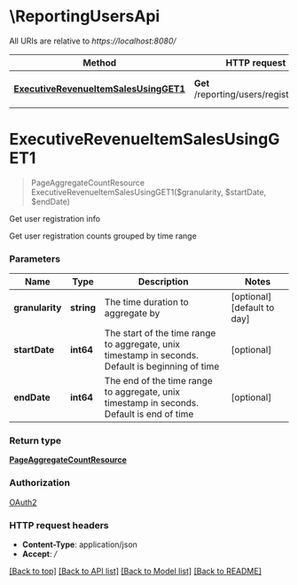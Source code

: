 # \ReportingUsersApi

All URIs are relative to *https://localhost:8080/*

Method | HTTP request | Description
------------- | ------------- | -------------
[**ExecutiveRevenueItemSalesUsingGET1**](ReportingUsersApi.md#ExecutiveRevenueItemSalesUsingGET1) | **Get** /reporting/users/registrations | Get user registration info


# **ExecutiveRevenueItemSalesUsingGET1**
> PageAggregateCountResource ExecutiveRevenueItemSalesUsingGET1($granularity, $startDate, $endDate)

Get user registration info

Get user registration counts grouped by time range


### Parameters

Name | Type | Description  | Notes
------------- | ------------- | ------------- | -------------
 **granularity** | **string**| The time duration to aggregate by | [optional] [default to day]
 **startDate** | **int64**| The start of the time range to aggregate, unix timestamp in seconds. Default is beginning of time | [optional] 
 **endDate** | **int64**| The end of the time range to aggregate, unix timestamp in seconds. Default is end of time | [optional] 

### Return type

[**PageAggregateCountResource**](Page«AggregateCountResource».md)

### Authorization

[OAuth2](../README.md#OAuth2)

### HTTP request headers

 - **Content-Type**: application/json
 - **Accept**: */*

[[Back to top]](#) [[Back to API list]](../README.md#documentation-for-api-endpoints) [[Back to Model list]](../README.md#documentation-for-models) [[Back to README]](../README.md)

